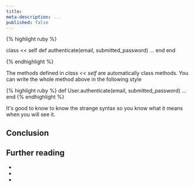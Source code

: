 ```yaml
---
title:
meta-description: ...
published: false
---
```


{% highlight ruby %}

class << self
  def authenticate(email, submitted_password)
    ...
  end
end

{% endhighlight %}

The methods defined in _class << self_ are automatically class methods. You can write the whole method above in the following style

{% highlight ruby %}
def User.authenticate(email, submitted_password)
  ...
end
{% endhighlight %}

It's good to know to know the strange syntax so you know what it means when you will see it.

## Conclusion

## Further reading

-
-
-



